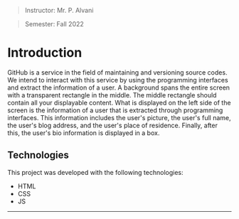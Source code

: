 > Instructor: Mr. P. Alvani

> Semester: Fall 2022

# Introduction

GitHub is a service in the field of maintaining and versioning source codes. We intend to interact with this service by using the programming interfaces and extract the information of a user. A background spans the entire screen with a transparent rectangle in the middle. The middle rectangle should contain all your displayable content. What is displayed on the left side of the screen is the information of a user that is extracted through programming interfaces. This information includes the user's picture, the user's full name, the user's blog address, and the user's place of residence.
Finally, after this, the user's bio information is displayed in a box. 
## Technologies

This project was developed with the following technologies:

- HTML
- CSS
- JS

---
